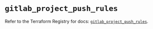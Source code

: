 # `gitlab_project_push_rules`

Refer to the Terraform Registry for docs: [`gitlab_project_push_rules`](https://registry.terraform.io/providers/gitlabhq/gitlab/17.7.0/docs/resources/project_push_rules).
